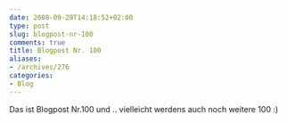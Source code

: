 ```yaml
---
date: 2008-09-28T14:18:52+02:00
type: post
slug: blogpost-nr-100
comments: true
title: Blogpost Nr. 100
aliases:
- /archives/276
categories:
- Blog
---
```


Das ist Blogpost Nr.100 und .. vielleicht werdens auch noch weitere 100 :)
